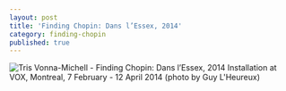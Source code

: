 ```yaml
---
layout: post
title: 'Finding Chopin: Dans l’Essex, 2014'
category: finding-chopin
published: true
---
```


![Tris Vonna-Michell - Finding Chopin: Dans l’Essex, 2014]({{site.baseurl}}/assets/img/0407-finding-chopin-dans-lessex-2014.jpg)
Installation at VOX, Montreal, 7 February - 12 April 2014 (photo by Guy L'Heureux)
